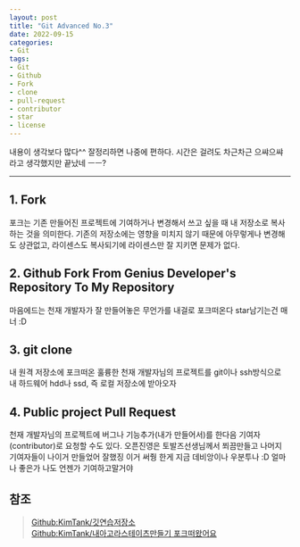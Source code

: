 ```yaml
---
layout: post
title: "Git Advanced No.3"
date: 2022-09-15
categories:
- Git
tags:
- Git
- Github
- Fork
- clone
- pull-request
- contributor
- star
- license
---
```


내용이 생각보다 많다^^ 잘정리하면 나중에 편하다. 시간은 걸려도 차근차근 으쌰으쌰
라고 생각했지만 끝났네 ㅡㅡ?

---

## 1. Fork

포크는 기존 만들어진 프로젝트에 기여하거나 변경해서 쓰고 싶을 때 내 저장소로 복사하는 것을 의미한다. 기존의 저장소에는 영향을 미치지 않기 때문에 아무렇게나 변경해도 상관없고, 라이센스도 복사되기에 라이센스만 잘 지키면 문제가 없다.

## 2. Github Fork From Genius Developer's Repository To My Repository

마음에드는 천재 개발자가 잘 만들어놓은 무언가를 내걸로 포크떠온다 star남기는건 매너 :D

## 3. git clone

내 원격 저장소에 포크떠온 훌륭한 천재 개발자님의 프로젝트를 git이나 ssh방식으로 내 하드웨어 hdd나 ssd, 즉 로컬 저장소에 받아오자

## 4. Public project Pull Request

천재 개발자님의 프로젝트에 버그나 기능추가(내가 만들어서)를 한다음 기여자(contributor)로 요청할 수도 있다. 오픈진영은 토발즈선생님께서 쬐끔만들고 나머지 기여자들이 나이거 만들었어 잘했징 이거 써줭 한게 지금 데비앙이나 우분투나 :D 얼마나 좋은가 나도 언젠가 기여하고말거야

## 참조

> [Github:KimTank/깃연습저장소](https://github.com/KimTank/git-practice-fuzzy-potato)   
> [Github:KimTank/내아고라스테이츠만들기 포크떠왔어요](https://github.com/KimTank/fe-sprint-my-agora-states)
